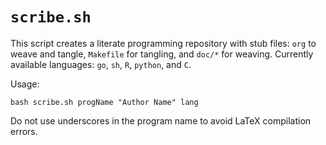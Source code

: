 # `scribe.sh`

This script creates a literate programming repository with stub files:
`org` to weave and tangle, `Makefile` for tangling, and `doc/*` for
weaving. Currently available languages: `go`, `sh`, `R`, `python`, and
`C`.

Usage:

    bash scribe.sh progName "Author Name" lang

Do not use underscores in the program name to avoid LaTeX compilation
errors.